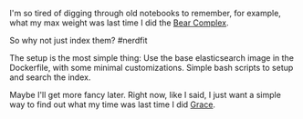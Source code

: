 I'm so tired of digging through old notebooks to remember, for example,
what my max weight was last time I did the [Bear Complex](https://www.youtube.com/watch?v=0WOP9J7QPwI).

So why not just index them? #nerdfit

The setup is the most simple thing: Use the base elasticsearch image in the Dockerfile,
with some minimal customizations. Simple bash scripts to setup and search the index.

Maybe I'll get more fancy later. Right now, like I said, I just want a simple way to 
find out what my time was last time I did [Grace](https://www.youtube.com/watch?v=b4AYavd9hHE).

